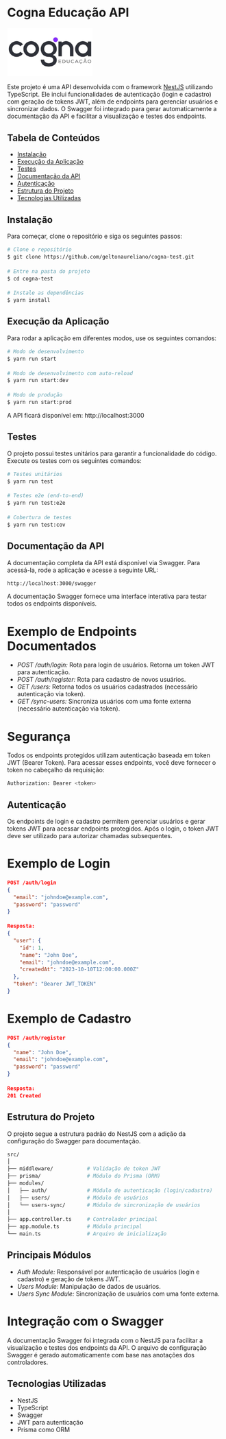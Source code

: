 # Cogna Educação API

<img src="./assets/logo.jpg" alt="Cogna Educação" width="200"/>


Este projeto é uma API desenvolvida com o framework [NestJS](https://nestjs.com/) utilizando TypeScript. Ele inclui funcionalidades de autenticação (login e cadastro) com geração de tokens JWT, além de endpoints para gerenciar usuários e sincronizar dados. O Swagger foi integrado para gerar automaticamente a documentação da API e facilitar a visualização e testes dos endpoints.

## Tabela de Conteúdos

- [Instalação](#instalação)
- [Execução da Aplicação](#execução-da-aplicação)
- [Testes](#testes)
- [Documentação da API](#documentação-da-api)
- [Autenticação](#autenticação)
- [Estrutura do Projeto](#estrutura-do-projeto)
- [Tecnologias Utilizadas](#tecnologias-utilizadas)

## Instalação

Para começar, clone o repositório e siga os seguintes passos:

```bash
# Clone o repositório
$ git clone https://github.com/geltonaureliano/cogna-test.git

# Entre na pasta do projeto
$ cd cogna-test

# Instale as dependências
$ yarn install
```

## Execução da Aplicação
Para rodar a aplicação em diferentes modos, use os seguintes comandos:

```bash
# Modo de desenvolvimento
$ yarn run start

# Modo de desenvolvimento com auto-reload
$ yarn run start:dev

# Modo de produção
$ yarn run start:prod
```
A API ficará disponível em: http://localhost:3000

## Testes
O projeto possui testes unitários para garantir a funcionalidade do código. Execute os testes com os seguintes comandos:

```bash
# Testes unitários
$ yarn run test

# Testes e2e (end-to-end)
$ yarn run test:e2e

# Cobertura de testes
$ yarn run test:cov
```

## Documentação da API
A documentação completa da API está disponível via Swagger. Para acessá-la, rode a aplicação e acesse a seguinte URL:
```bash
http://localhost:3000/swagger
```
A documentação Swagger fornece uma interface interativa para testar todos os endpoints disponíveis.


# Exemplo de Endpoints Documentados

- *POST /auth/login:* Rota para login de usuários. Retorna um token JWT para autenticação.
- *POST /auth/register:* Rota para cadastro de novos usuários.
- *GET /users:* Retorna todos os usuários cadastrados (necessário autenticação via token).
- *GET /sync-users:* Sincroniza usuários com uma fonte externa (necessário autenticação via token).

# Segurança
Todos os endpoints protegidos utilizam autenticação baseada em token JWT (Bearer Token). Para acessar esses endpoints, você deve fornecer o token no cabeçalho da requisição:

```bash
Authorization: Bearer <token>
```

## Autenticação
Os endpoints de login e cadastro permitem gerenciar usuários e gerar tokens JWT para acessar endpoints protegidos. Após o login, o token JWT deve ser utilizado para autorizar chamadas subsequentes.

# Exemplo de Login

```json
POST /auth/login
{
  "email": "johndoe@example.com",
  "password": "password"
}

Resposta:
{
  "user": {
    "id": 1,
    "name": "John Doe",
    "email": "johndoe@example.com",
    "createdAt": "2023-10-10T12:00:00.000Z"
  },
  "token": "Bearer JWT_TOKEN"
}
```

# Exemplo de Cadastro

```json
POST /auth/register
{
  "name": "John Doe",
  "email": "johndoe@example.com",
  "password": "password"
}

Resposta:
201 Created
```

## Estrutura do Projeto
O projeto segue a estrutura padrão do NestJS com a adição da configuração do Swagger para documentação.

```bash
src/
│
├── middleware/           # Validação de token JWT
├── prisma/               # Módulo do Prisma (ORM)
├── modules/
│   ├── auth/             # Módulo de autenticação (login/cadastro)
│   ├── users/            # Módulo de usuários
│   └── users-sync/       # Módulo de sincronização de usuários
│
├── app.controller.ts     # Controlador principal
├── app.module.ts         # Módulo principal
└── main.ts               # Arquivo de inicialização
```

## Principais Módulos

- *Auth Module:* Responsável por autenticação de usuários (login e cadastro) e geração de tokens JWT.
- *Users Module:* Manipulação de dados de usuários.
- *Users Sync Module:* Sincronização de usuários com uma fonte externa.

# Integração com o Swagger
A documentação Swagger foi integrada com o NestJS para facilitar a visualização e testes dos endpoints da API. O arquivo de configuração Swagger é gerado automaticamente com base nas anotações dos controladores.

## Tecnologias Utilizadas
- NestJS
- TypeScript
- Swagger
- JWT para autenticação
- Prisma como ORM
